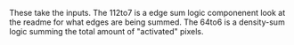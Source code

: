 These take the inputs. The 112to7 is a edge sum logic componenent look at the readme for what edges are being summed. The 64to6 is a density-sum logic summing the total amount of "activated" pixels.
